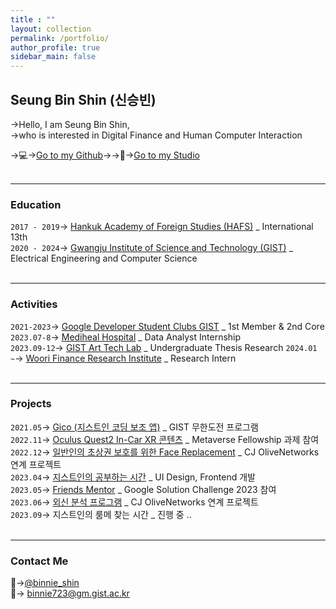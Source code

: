 ```yaml
---
title : ""
layout: collection
permalink: /portfolio/
author_profile: true
sidebar_main: false
---
```

## Seung Bin Shin (신승빈)          
                     
→Hello, I am Seung Bin Shin, <br/>
→who is interested in Digital Finance and Human Computer Interaction

→💻→[Go to my Github](https://github.com/binnie723)→→🎨→[Go to my Studio](https://binnie723.myportfolio.com/)  
<br/>

---      
### Education
`2017 - 2019`→ [Hankuk Academy of Foreign Studies (HAFS)](http://www.hafs.hs.kr/) _ International 13th  
`2020 - 2024`→ [Gwangju Institute of Science and Technology (GIST)](https://www.gist.ac.kr/kr/main.html) _ Electrical Engineering and Computer Science  
<br/>
  
---
### Activities
`2021-2023`→ [Google Developer Student Clubs GIST](https://gdsc.community.dev/gwangju-institute-of-science-and-technology/) _ 1st Member & 2nd Core  
`2023.07-8`→ [Mediheal Hospital](https://www.mediheal.co.kr/) _ Data Analyst Internship    
`2023.09-12`→ [GIST Art Tech Lab](https://www.songeunsung.com/) _ Undergraduate Thesis Research 
`2024.01 ~`→ [Woori Finance Research Institute](https://www.wfri.re.kr/ko/web/main.php) _ Research Intern          
<br/>
  
---
### Projects

`2021.05`→  [Gico (지스트인 코딩 보조 앱)](https://github.com/Minyeol/Gico) _ GIST 무한도전 프로그램       
`2022.11`→  [Oculus Quest2 In-Car XR 콘텐츠](https://www.youtube.com/watch?v=21SCi9VS5i8) _ Metaverse Fellowship 과제 참여       
`2022.12`→  [일반인의 초상권 보호를 위한 Face Replacement](https://github.com/binnie723/CJ_PBL2) _ CJ OliveNetworks 연계 프로젝트     
`2023.04`→  [지스트인의 공부하는 시간](https://github.com/GDSC-GIST/2nd_2023_Ggongsi) _ UI Design, Frontend 개발      
`2023.05`→  [Friends Mentor](https://www.youtube.com/watch?v=v39WYfTsenQ) _ Google Solution Challenge 2023 참여   
`2023.06`→  [외신 분석 프로그램](https://aiteam2.web.app/) _ CJ OliveNetworks 연계 프로젝트     
`2023.09`→  지스트인의 룸메 찾는 시간 _ 진행 중 ..    
<br/>
  
---
### Contact Me

💭→[@binnie_shin](https://www.instagram.com/binnie_shin/)  
📩→ binnie723@gm.gist.ac.kr  
  


